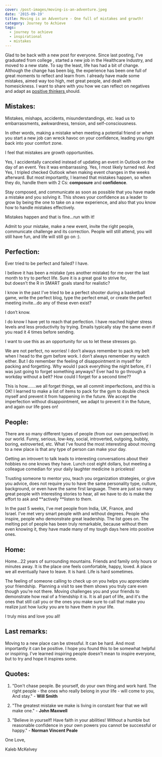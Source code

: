 ```yaml
---
cover: /post-images/moving-is-an-adventure.jpeg
date: '2015-09-19'
title: Moving is an Adventure - One full of mistakes and growth!
category: Journey to Achieve
tags:
  - journey to achieve
  - inspirational
  - mistakes
---
```

Glad to be back with a new post for everyone. Since last posting, I’ve graduated from college , started a new job in the Healthcare Industry, and moved to a new state. To say the least, life has had a bit of change. Although the change has been big, the experience has been one full of great moments to reflect and learn from. I already have made some mistakes, aimed way too high, met great people, and dealt with homesickness. I want to share with you how we can reflect on negatives and adapt as [positive thinkers ]( https://www.kalebmckelvey.com/positive-thinking-is-thinking-positively-start-today) should.

## Mistakes:

Mistakes, mishaps, accidents, misunderstandings, etc. lead us to embarrassments, awkwardness, tension, and self-consciousness.

In other words, making a mistake when meeting a potential friend or when you start a new job can wreck havoc on your confidence, leading you right back into your comfort zone.

I feel that mistakes are growth opportunities.

Yes, I accidentally canceled instead of updating an event in Outlook on the day of an event. Yes it was embarrassing. Yes, I most likely turned red. And Yes, I tripled checked Outlook when making event changes in the weeks afterward. But most importantly, I learned that mistakes happen, so when they do, handle them with 2 Cs: __composure__ and __confidence__.

Stay composed, and communicate as soon as possible that you have made a mistake and you solving it. This shows your confidence as a leader to grow by being the one to take on a new experience, and also that you know how to handle mistakes effectively.

Mistakes happen and that is fine…run with it!

Admit to your mistake, make a new event, invite the right people, communicate challenge and its correction. People will still attend, you will still have fun, and life will still go on :).

## Perfection: ##
Ever tried to be perfect and failed? I have.

I believe it has been a mistake (yes another mistake) for me over the last month to try to perfect life. Sure it is a great goal to strive for, but doesn't the R in SMART goals stand for realistic?

I know in the past I've tried to be a perfect shooter during a basketball game, write the perfect blog, type the perfect email, or create the perfect meeting invite…do any of these even exist?

I don’t know.

I do know I have yet to reach that perfection. I have reached higher stress levels and less productivity by trying. Emails typically stay the same even if you read it 4 times before sending. 

I want to use this as an opportunity for us to let these stresses go.

We are not perfect, no worries! I don’t always remember to pack my belt when I head to the gym before work. I don’t always remember my watch either. But I do remember the feeling of disappointment in myself for packing and forgetting. Why would I pack everything the night before, if I was just going to forget something anyways? Ever had to go through a workday without a belt? How could I forget for a second time??

This is how…....we all forget things, we all commit imperfections, and this is OK! I learned to make a list of items to pack for the gym to double check myself and prevent it from happening in the future. We accept the imperfection without disappointment, we adapt to prevent it in the future, and again our life goes on!

## People:

There are so many different types of people (from our own perspective) in our world. Funny, serious, low-key, social, introverted, outgoing, bubbly, boring, extroverted, etc. What I've found the most interesting about moving to a new place is that any type of person can make your day.

Getting an introvert to talk leads to interesting conversations about their hobbies no one knows they have. Lunch cost eight dollars, but meeting a colleague comedian for your daily laughter medicine is priceless!

Trusting someone to mentor you, teach you organization strategies, or give you advice, does not require you to have the same personality type, culture, background, or even have the same first language. There are just so many great people with interesting stories to hear, all we have to do is make the effort to ask and **actively **listen to them.

In the past 5 weeks, I've met people from India, UK, France, and Israel. I've met very smart people with and without degrees. People who inspire, people who demonstrate great leadership. The list goes on. The melting pot of people has been truly remarkable, because without them even knowing it, they have made many of my tough days here into positive ones.

## Home:

Home...22 years of surrounding mountains. Friends and family only hours or minutes away. It is the place one feels comfortable, happy, loved. A place we all eventually have to leave. It is hard. Life is hard sometimes.

The feeling of someone calling to check up on you helps you appreciate your friendship.  Planning a visit to see them shows you truly care even though you’re not there. Moving challenges you and your friends to demonstrate how real of a friendship it is. It is all part of life, and it's the ones that still call you or the ones you make sure to call that make you realize just how lucky you are to have them in your life.

I truly miss and love you all!

## Last remarks:
Moving to a new place can be stressful. It can be hard. And most importantly it can be positive. I hope you found this to be somewhat helpful or inspiring. I've learned inspiring people doesn't mean to inspire everyone, but to try and hope it inspires some.

## Quotes:
1. "Don't chase people. Be yourself, do your own thing and work hard. The right people - the ones who really belong in your life - will come to you, And stay." - **Will Smith**

2. "The greatest mistake we make is living in constant fear that we will make one." - **John Maxwell**

3. "Believe in yourself! Have faith in your abilities! Without a humble but reasonable confidence in your own powers you cannot be successful or happy." - **Norman Vincent Peale**

One Love,

Kaleb McKelvey
